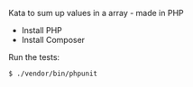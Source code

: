 Kata to sum up values in a array - made in PHP

- Install PHP
- Install Composer

Run the tests:

`$ ./vendor/bin/phpunit`
